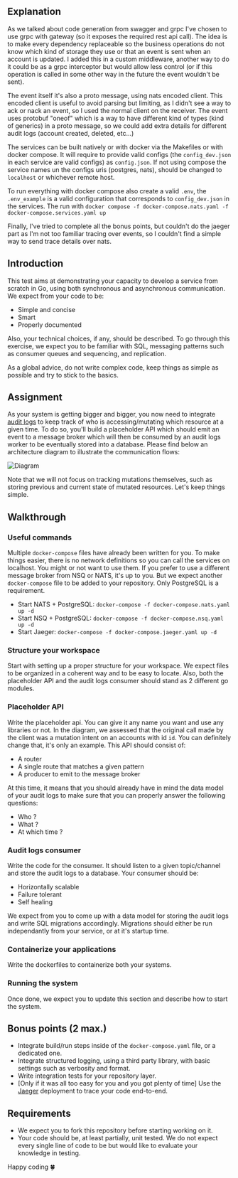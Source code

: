 ## Explanation
As we talked about code generation from swagger and grpc I've chosen to use grpc with gateway (so it exposes the required rest api call).
The idea is to make every dependency replaceable so the business operations do not know which kind of storage they use or that
an event is sent when an account is updated. I added this in a custom middleware, another way to do it could be as a grpc interceptor but would allow
less control (or if this operation is called in some other way in the future the event wouldn't be sent).

The event itself it's also a proto message, using nats encoded client. This encoded client is useful to avoid parsing but limiting, as I didn't see
a way to ack or nack an event, so I used the normal client on the receiver. The event uses protobuf "oneof" which is a way to have different kind
of types (kind of generics) in a proto message, so we could add extra details for different audit logs (account created, deleted, etc...)

The services can be built natively or with docker via the Makefiles or with docker compose.
It will require to provide valid configs (the `config_dev.json` in each service are valid configs) as `config.json`. If not using compose
the service names un the configs uris (postgres, nats), should be changed to `localhost` or whichever remote host.

To run everything with docker compose also create a valid `.env`, the `.env_example` is a valid configuration that corresponds to
`config_dev.json` in the services. The run with `docker compose -f docker-compose.nats.yaml -f docker-compose.services.yaml up`

Finally, I've tried to complete all the bonus points, but couldn't do the jaeger part as I'm not too familiar tracing over events, so
I couldn't find a simple way to send trace details over nats.

## Introduction

This test aims at demonstrating your capacity to develop a service from scratch in Go, using both synchronous and asynchronous communication. We expect from your code to be:
* Simple and concise
* Smart
* Properly documented

Also, your technical choices, if any, should be described. To go through this exercise, we expect you to be familiar with SQL, messaging patterns such as consumer queues and sequencing, and replication.

As a global advice, do not write complex code, keep things as simple as possible and try to stick to the basics.

## Assignment

As your system is getting bigger and bigger, you now need to integrate [audit logs](https://www.dnsstuff.com/what-is-audit-log) to keep track of who is accessing/mutating which resource at a given time. To do so, you'll build a placeholder API which should emit an event to a message broker which will then be consumed by an audit logs worker to be eventually stored into a database. Please find below an architecture diagram to illustrate the communication flows:

![Diagram](assets/diagram.png)

Note that we will not focus on tracking mutations themselves, such as storing previous and current state of mutated resources. Let's keep things simple.

## Walkthrough

### Useful commands

Multiple `docker-compose` files have already been written for you. To make things easier, there is no network definitions so you can call the services on localhost. You might or not want to use them. If you prefer to use a different message broker from NSQ or NATS, it's up to you. But we expect another `docker-compose` file to be added to your repository. Only PostgreSQL is a requirement.

* Start NATS + PostgreSQL: `docker-compose -f docker-compose.nats.yaml up -d`
* Start NSQ + PostgreSQL: `docker-compose -f docker-compose.nsq.yaml up -d`
* Start Jaeger: `docker-compose -f docker-compose.jaeger.yaml up -d`

### Structure your workspace

Start with setting up a proper structure for your workspace. We expect files to be organized in a coherent way and to be easy to locate. Also, both the placeholder API and the audit logs consumer should stand as 2 different go modules.

### Placeholder API

Write the placeholder api. You can give it any name you want and use any libraries or not. In the diagram, we assessed that the original call made by the client was a mutation intent on an accounts with id `id`. You can definitely change that, it's only an example. This API should consist of:
* A router
* A single route that matches a given pattern
* A producer to emit to the message broker

At this time, it means that you should already have in mind the data model of your audit logs to make sure that you can properly answer the following questions:
* Who ?
* What ?
* At which time ?

### Audit logs consumer

Write the code for the consumer. It should listen to a given topic/channel and store the audit logs to a database. Your consumer should be:
* Horizontally scalable
* Failure tolerant
* Self healing

We expect from you to come up with a data model for storing the audit logs and write SQL migrations accordingly. Migrations should either be run independantly from your service, or at it's startup time.

### Containerize your applications

Write the dockerfiles to containerize both your systems.

### Running the system

Once done, we expect you to update this section and describe how to start the system.

## Bonus points (2 max.)

* Integrate build/run steps inside of the `docker-compose.yaml` file, or a dedicated one.
* Integrate structured logging, using a third party library, with basic settings such as verbosity and format.
* Write integration tests for your repository layer.
* [Only if it was all too easy for you and you got plenty of time] Use the [Jaeger](https://www.jaegertracing.io/) deployment to trace your code end-to-end.

## Requirements

* We expect you to fork this repository before starting working on it.
* Your code should be, at least partially, unit tested. We do not expect every single line of code to be but would like to evaluate your knowledge in testing.

Happy coding 🍀